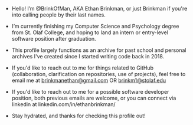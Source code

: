 - Hello! I’m @BrinkOfMan, AKA Ethan Brinkman, or just Brinkman if you're into calling people by their last names.

- I’m currently finishing my Computer Science and Psychology degree from St. Olaf College, and hoping to land an intern or entry-level software position after graduation.

- This profile largely functions as an archive for past school and personal archives I've created since I started writing code back in 2018.

- If you'd like to reach out to me for things related to GitHub (collaboration, clarification on repositories, use of projects), feel free to email me at brinkmanethan@gmail.com OR brinkm1@stolaf.edu

- If you'd like to reach out to me for a possible software developer position, both previous emails are welcome, or you can connect via linkedin at linkedin.com/in/ethanbrinkman/

- Stay hydrated, and thanks for checking this profile out!
